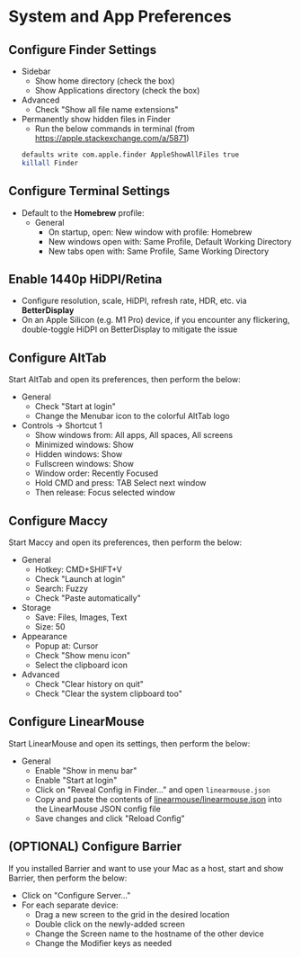 # System and App Preferences

## Configure Finder Settings
- Sidebar
  - Show home directory (check the box)
  - Show Applications directory (check the box)
- Advanced
  - Check "Show all file name extensions"
- Permanently show hidden files in Finder
  - Run the below commands in terminal (from https://apple.stackexchange.com/a/5871)
  ```bash
  defaults write com.apple.finder AppleShowAllFiles true
  killall Finder
  ```

## Configure Terminal Settings
- Default to the **Homebrew** profile:
  - General
    - On startup, open: New window with profile: Homebrew
    - New windows open with: Same Profile, Default Working Directory
    - New tabs open with: Same Profile, Same Working Directory

## Enable 1440p HiDPI/Retina
- Configure resolution, scale, HiDPI, refresh rate, HDR, etc. via **BetterDisplay**
- On an Apple Silicon (e.g. M1 Pro) device, if you encounter any flickering, double-toggle HiDPI on BetterDisplay to mitigate the issue

## Configure AltTab
Start AltTab and open its preferences, then perform the below:
- General
  - Check "Start at login"
  - Change the Menubar icon to the colorful AltTab logo
- Controls -> Shortcut 1
  - Show windows from: All apps, All spaces, All screens
  - Minimized windows: Show
  - Hidden windows: Show
  - Fullscreen windows: Show
  - Window order: Recently Focused
  - Hold CMD and press: TAB Select next window
  - Then release: Focus selected window

## Configure Maccy
Start Maccy and open its preferences, then perform the below:
- General
  - Hotkey: CMD+SHIFT+V
  - Check "Launch at login"
  - Search: Fuzzy
  - Check "Paste automatically"
- Storage
  - Save: Files, Images, Text
  - Size: 50
- Appearance
  - Popup at: Cursor
  - Check "Show menu icon"
  - Select the clipboard icon
- Advanced
  - Check "Clear history on quit"
  - Check "Clear the system clipboard too"

## Configure LinearMouse
Start LinearMouse and open its settings, then perform the below:
- General
  - Enable "Show in menu bar"
  - Enable "Start at login" 
  - Click on "Reveal Config in Finder..." and open `linearmouse.json`
  - Copy and paste the contents of [linearmouse/linearmouse.json](./linearmouse/linearmouse.json) into the LinearMouse JSON config file
  - Save changes and click "Reload Config"  

## (OPTIONAL) Configure Barrier
If you installed Barrier and want to use your Mac as a host, start and show Barrier, then perform the below:
- Click on "Configure Server..."
- For each separate device:
  - Drag a new screen to the grid in the desired location
  - Double click on the newly-added screen
  - Change the Screen name to the hostname of the other device
  - Change the Modifier keys as needed

